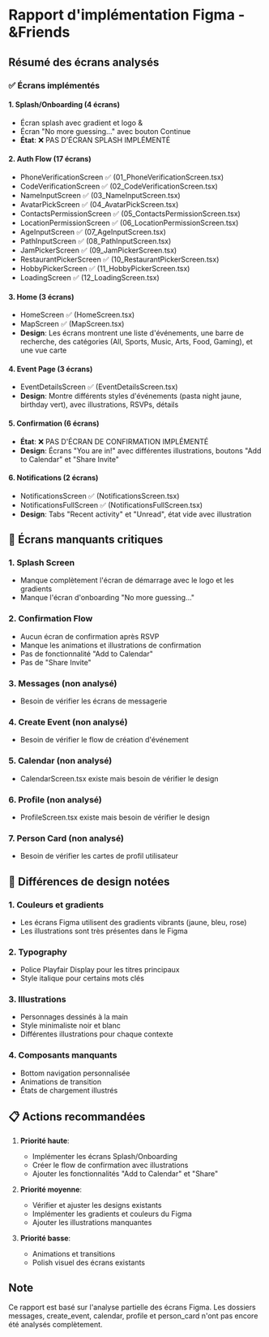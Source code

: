 # Rapport d'implémentation Figma - &Friends

## Résumé des écrans analysés

### ✅ Écrans implémentés

#### 1. **Splash/Onboarding** (4 écrans)
- Écran splash avec gradient et logo &
- Écran "No more guessing..." avec bouton Continue
- **État**: ❌ PAS D'ÉCRAN SPLASH IMPLÉMENTÉ

#### 2. **Auth Flow** (17 écrans)
- PhoneVerificationScreen ✅ (01_PhoneVerificationScreen.tsx)
- CodeVerificationScreen ✅ (02_CodeVerificationScreen.tsx)
- NameInputScreen ✅ (03_NameInputScreen.tsx)
- AvatarPickScreen ✅ (04_AvatarPickScreen.tsx)
- ContactsPermissionScreen ✅ (05_ContactsPermissionScreen.tsx)
- LocationPermissionScreen ✅ (06_LocationPermissionScreen.tsx)
- AgeInputScreen ✅ (07_AgeInputScreen.tsx)
- PathInputScreen ✅ (08_PathInputScreen.tsx)
- JamPickerScreen ✅ (09_JamPickerScreen.tsx)
- RestaurantPickerScreen ✅ (10_RestaurantPickerScreen.tsx)
- HobbyPickerScreen ✅ (11_HobbyPickerScreen.tsx)
- LoadingScreen ✅ (12_LoadingScreen.tsx)

#### 3. **Home** (3 écrans)
- HomeScreen ✅ (HomeScreen.tsx)
- MapScreen ✅ (MapScreen.tsx)
- **Design**: Les écrans montrent une liste d'événements, une barre de recherche, des catégories (All, Sports, Music, Arts, Food, Gaming), et une vue carte

#### 4. **Event Page** (3 écrans)
- EventDetailsScreen ✅ (EventDetailsScreen.tsx)
- **Design**: Montre différents styles d'événements (pasta night jaune, birthday vert), avec illustrations, RSVPs, détails

#### 5. **Confirmation** (6 écrans)
- **État**: ❌ PAS D'ÉCRAN DE CONFIRMATION IMPLÉMENTÉ
- **Design**: Écrans "You are in!" avec différentes illustrations, boutons "Add to Calendar" et "Share Invite"

#### 6. **Notifications** (2 écrans)
- NotificationsScreen ✅ (NotificationsScreen.tsx)
- NotificationsFullScreen ✅ (NotificationsFullScreen.tsx)
- **Design**: Tabs "Recent activity" et "Unread", état vide avec illustration

## 🚨 Écrans manquants critiques

### 1. **Splash Screen**
- Manque complètement l'écran de démarrage avec le logo et les gradients
- Manque l'écran d'onboarding "No more guessing..."

### 2. **Confirmation Flow**
- Aucun écran de confirmation après RSVP
- Manque les animations et illustrations de confirmation
- Pas de fonctionnalité "Add to Calendar"
- Pas de "Share Invite"

### 3. **Messages** (non analysé)
- Besoin de vérifier les écrans de messagerie

### 4. **Create Event** (non analysé)
- Besoin de vérifier le flow de création d'événement

### 5. **Calendar** (non analysé)
- CalendarScreen.tsx existe mais besoin de vérifier le design

### 6. **Profile** (non analysé)
- ProfileScreen.tsx existe mais besoin de vérifier le design

### 7. **Person Card** (non analysé)
- Besoin de vérifier les cartes de profil utilisateur

## 🎨 Différences de design notées

### 1. **Couleurs et gradients**
- Les écrans Figma utilisent des gradients vibrants (jaune, bleu, rose)
- Les illustrations sont très présentes dans le Figma

### 2. **Typography**
- Police Playfair Display pour les titres principaux
- Style italique pour certains mots clés

### 3. **Illustrations**
- Personnages dessinés à la main
- Style minimaliste noir et blanc
- Différentes illustrations pour chaque contexte

### 4. **Composants manquants**
- Bottom navigation personnalisée
- Animations de transition
- États de chargement illustrés

## 📋 Actions recommandées

1. **Priorité haute**:
   - Implémenter les écrans Splash/Onboarding
   - Créer le flow de confirmation avec illustrations
   - Ajouter les fonctionnalités "Add to Calendar" et "Share"

2. **Priorité moyenne**:
   - Vérifier et ajuster les designs existants
   - Implémenter les gradients et couleurs du Figma
   - Ajouter les illustrations manquantes

3. **Priorité basse**:
   - Animations et transitions
   - Polish visuel des écrans existants

## Note

Ce rapport est basé sur l'analyse partielle des écrans Figma. Les dossiers messages, create_event, calendar, profile et person_card n'ont pas encore été analysés complètement.
